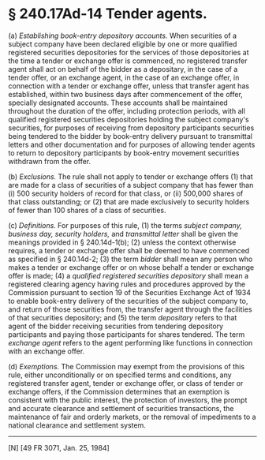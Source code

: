 # § 240.17Ad-14   Tender agents.

(a) *Establishing book-entry depository accounts.* When securities of a subject company have been declared eligible by one or more qualified registered securities depositories for the services of those depositories at the time a tender or exchange offer is commenced, no registered transfer agent shall act on behalf of the bidder as a depositary, in the case of a tender offer, or an exchange agent, in the case of an exchange offer, in connection with a tender or exchange offer, unless that transfer agent has established, within two business days after commencement of the offer, specially designated accounts. These accounts shall be maintained throughout the duration of the offer, including protection periods, with all qualified registered securities depositories holding the subject company's securities, for purposes of receiving from depository participants securities being tendered to the bidder by book-entry delivery pursuant to transmittal letters and other documentation and for purposes of allowing tender agents to return to depository participants by book-entry movement securities withdrawn from the offer.


(b) *Exclusions.* The rule shall not apply to tender or exchange offers (1) that are made for a class of securities of a subject company that has fewer than (i) 500 security holders of record for that class, or (ii) 500,000 shares of that class outstanding; or (2) that are made exclusively to security holders of fewer than 100 shares of a class of securities.


(c) *Definitions.* For purposes of this rule, (1) the terms *subject company, business day, security holders,* and *transmittal letter* shall be given the meanings provided in § 240.14d-1(b); (2) unless the context otherwise requires, a tender or exchange offer shall be deemed to have commenced as specified in § 240.14d-2; (3) the term *bidder* shall mean any person who makes a tender or exchange offer or on whose behalf a tender or exchange offer is made; (4) a *qualified registered securities depository* shall mean a registered clearing agency having rules and procedures approved by the Commission pursuant to section 19 of the Securities Exchange Act of 1934 to enable book-entry delivery of the securities of the subject company to, and return of those securities from, the transfer agent through the facilities of that securities depository; and (5) the term *depositary* refers to that agent of the bidder receiving securities from tendering depository participants and paying those participants for shares tendered. The term *exchange agent* refers to the agent performing like functions in connection with an exchange offer.


(d) *Exemptions.* The Commission may exempt from the provisions of this rule, either unconditionally or on specified terms and conditions, any registered transfer agent, tender or exchange offer, or class of tender or exchange offers, if the Commission determines that an exemption is consistent with the public interest, the protection of investors, the prompt and accurate clearance and settlement of securities transactions, the maintenance of fair and orderly markets, or the removal of impediments to a national clearance and settlement system.



---

[N] [49 FR 3071, Jan. 25, 1984] 




